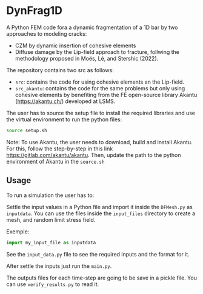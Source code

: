 # DynFrag1D

A Python FEM code fora a dynamic fragmentation of a 1D bar by two approaches to modeling cracks:
- CZM by dynamic insertion of cohesive elements
- Diffuse damage by the Lip-field approach to fracture, follwing the methodology proposed in Moës, Lé, and Stershic  (2022).


The repository contains two src as follows:
- `src`: contains the code for using cohesive elements an the Lip-field.
- `src_akantu`: contains the code for the same problems but only using cohesive elements by benefiting from the FE open-source library Akantu (https://akantu.ch/) developed at LSMS.

The user has to source the setup file to install the required libraries and use the virtual environment to run the python files:
```bash
source setup.sh
```
Note: To use Akantu, the user needs to download, build and install Akantu. For this, follow the step-by-step in this link https://gitlab.com/akantu/akantu. Then, update the path to the python environment of Akantu in the `source.sh`

## Usage

To run a simulation the user has to:

Settle the input values in a Python file and import it inside the `DFMesh.py` as `inputdata`. You can use the files inside the `input_files` directory to create a mesh, and random limit stress field.

Exemple:
```python
import my_input_file as inputdata
```
See the `input_data.py` file to see the required inputs and the format for it.

After settle the inputs just run the `main.py`.

The outputs files for each time-step are going to be save in a pickle file. You can use `verify_results.py` to read it.
